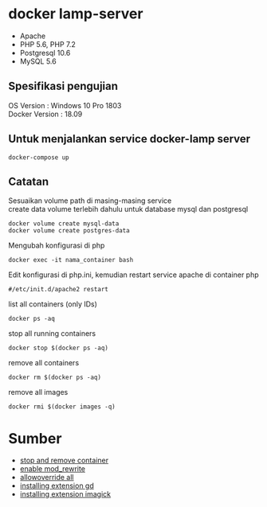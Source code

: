 # docker lamp-server
- Apache  
- PHP 5.6, PHP 7.2  
- Postgresql 10.6  
- MySQL 5.6  

## Spesifikasi pengujian
OS Version : Windows 10 Pro 1803  
Docker Version : 18.09

## Untuk menjalankan service docker-lamp server
```
docker-compose up
```

## Catatan
Sesuaikan volume path di masing-masing service  
create data volume terlebih dahulu untuk database mysql dan postgresql  
```
docker volume create mysql-data  
docker volume create postgres-data  
```  
  
Mengubah konfigurasi di php  
```
docker exec -it nama_container bash  
```
Edit konfigurasi di php.ini, kemudian restart service apache di container php  
```
#/etc/init.d/apache2 restart  
```  
  
list all containers (only IDs)  
```
docker ps -aq  
```
  
stop all running containers  
```
docker stop $(docker ps -aq)  
```
  
remove all containers
```
docker rm $(docker ps -aq)
```
  
remove all images  
```
docker rmi $(docker images -q)  
```
  
# Sumber
- [stop and remove container](http://blog.baudson.de/blog/stop-and-remove-all-docker-containers-and-images)
- [enable mod_rewrite](https://perchrunway.com/blog/2017-01-19-getting-started-with-docker-for-local-development)
- [allowoverride all](http://nelkinda.com/blog/apache-php-in-docker/)
- [installing extension gd](https://stackoverflow.com/questions/39657058/installing-gd-in-docker)
- [installing extension imagick](https://discuss.circleci.com/t/how-to-install-php-imagick-php-extension/19051/3)
